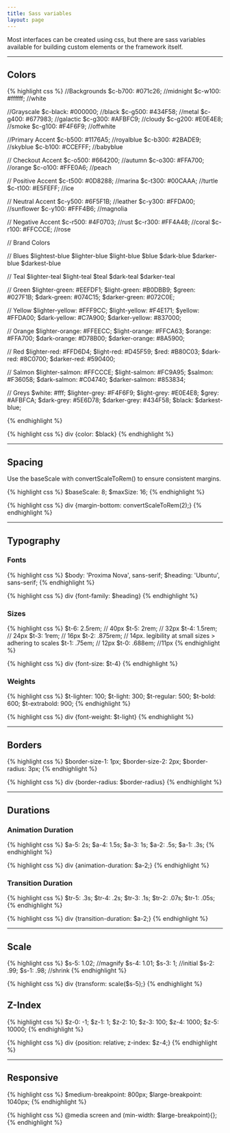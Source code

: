 ```yaml
---
title: Sass variables
layout: page
---
```


<p class="t-4">Most interfaces can be created using css, but there are sass variables available for building custom elements or the framework itself.</p>

<hr />

## Colors

{% highlight css %}
//Backgrounds
$c-b700: #071c26; //midnight
$c-w100: #ffffff; //white

//Grayscale
$c-black: #000000; //black
$c-g500: #434F58; //metal
$c-g400: #677983; //galactic
$c-g300: #AFBFC9; //cloudy
$c-g200: #E0E4E8; //smoke
$c-g100: #F4F6F9; //offwhite

//Primary Accent
$c-b500: #1176A5; //royalblue
$c-b300: #2BADE9; //skyblue
$c-b100: #CCEFFF; //babyblue

// Checkout Accent
$c-o500: #664200; //autumn
$c-o300: #FFA700; //orange
$c-o100: #FFE0A6; //peach

// Positive Accent
$c-t500: #0D8288; //marina
$c-t300: #00CAAA; //turtle
$c-t100: #E5FEFF; //ice

// Neutral Accent
$c-y500: #6F5F1B; //leather
$c-y300: #FFDA00; //sunflower
$c-y100: #FFF4B6; //magnolia

// Negative Accent
$c-r500: #4F0703; //rust
$c-r300: #FF4A48; //coral
$c-r100: #FFCCCE; //rose

// Brand Colors

// Blues
$lightest-blue
$lighter-blue
$light-blue
$blue
$dark-blue
$darker-blue
$darkest-blue

// Teal
$lighter-teal
$light-teal
$teal
$dark-teal
$darker-teal

// Green
$lighter-green: #EEFDF1;
$light-green: #B0DBB9;
$green: #027F1B;
$dark-green: #074C15;
$darker-green: #072C0E;

// Yellow
$lighter-yellow: #FFF9CC;
$light-yellow: #F4E171;
$yellow: #FFDA00;
$dark-yellow: #C7A900;
$darker-yellow: #837000;

// Orange
$lighter-orange: #FFEECC;
$light-orange: #FFCA63;
$orange: #FFA700;
$dark-orange: #D78B00;
$darker-orange: #8A5900;

// Red
$lighter-red: #FFD6D4;
$light-red: #D45F59;
$red: #B80C03;
$dark-red: #8C0700;
$darker-red: #590400;

// Salmon
$lighter-salmon: #FFCCCE;
$light-salmon: #FC9A95;
$salmon: #F36058;
$dark-salmon: #C04740;
$darker-salmon: #853834;

// Greys
$white: #fff;
$lighter-grey: #F4F6F9;
$light-grey: #E0E4E8;
$grey: #AFBFCA;
$dark-grey: #5E6D78;
$darker-grey: #434F58;
$black: $darkest-blue;

{% endhighlight %}

{% highlight css %}
div {color: $black}
{% endhighlight %}

<hr />

## Spacing

Use the baseScale with convertScaleToRem() to ensure consistent margins.

{% highlight css %}
$baseScale: 8;
$maxSize: 16;
{% endhighlight %}

{% highlight css %}
div {margin-bottom: convertScaleToRem(2);}
{% endhighlight %}

<hr />

## Typography

### Fonts

{% highlight css %}
$body: 'Proxima Nova', sans-serif;
$heading: 'Ubuntu', sans-serif;
{% endhighlight %}

{% highlight css %}
div {font-family: $heading}
{% endhighlight %}

### Sizes

{% highlight css %}
$t-6: 2.5rem; // 40px
$t-5: 2rem; // 32px
$t-4: 1.5rem; // 24px
$t-3: 1rem; // 16px
$t-2: .875rem; // 14px. legibility at small sizes > adhering to scales
$t-1: .75em; // 12px
$t-0: .688em; //11px
{% endhighlight %}

{% highlight css %}
div {font-size: $t-4}
{% endhighlight %}

### Weights

{% highlight css %}
$t-lighter: 100;
$t-light: 300;
$t-regular: 500;
$t-bold: 600;
$t-extrabold: 900;
{% endhighlight %}

{% highlight css %}
div {font-weight: $t-light}
{% endhighlight %}

<hr />

## Borders

{% highlight css %}
$border-size-1: 1px;
$border-size-2: 2px;
$border-radius: 3px;
{% endhighlight %}

{% highlight css %}
div {border-radius: $border-radius}
{% endhighlight %}

<hr />

## Durations

### Animation Duration
{% highlight css %}
$a-5: 2s;
$a-4: 1.5s;
$a-3: 1s;
$a-2: .5s;
$a-1: .3s;
{% endhighlight %}

{% highlight css %}
div {animation-duration: $a-2;}
{% endhighlight %}

### Transition Duration
{% highlight css %}
$tr-5: .3s;
$tr-4: .2s;
$tr-3: .1s;
$tr-2: .07s;
$tr-1: .05s;
{% endhighlight %}

{% highlight css %}
div {transition-duration: $a-2;}
{% endhighlight %}

<hr />

## Scale

{% highlight css %}
$s-5: 1.02; //magnify
$s-4: 1.01;
$s-3: 1; //initial
$s-2: .99;
$s-1: .98; //shrink
{% endhighlight %}

{% highlight css %}
div {transform: scale($s-5);}
{% endhighlight %}

## Z-Index

{% highlight css %}
$z-0: -1;
$z-1: 1;
$z-2: 10;
$z-3: 100;
$z-4: 1000;
$z-5: 10000;
{% endhighlight %}

{% highlight css %}
div {position: relative; z-index: $z-4;}
{% endhighlight %}

<hr />

## Responsive

{% highlight css %}
$medium-breakpoint: 800px;
$large-breakpoint: 1040px;
{% endhighlight %}


{% highlight css %}
@media screen and (min-width: $large-breakpoint){};
{% endhighlight %}
